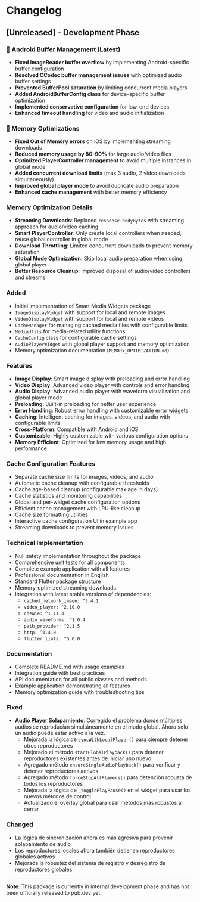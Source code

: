 # Changelog

## [Unreleased] - Development Phase

### 🔧 Android Buffer Management (Latest)
* **Fixed ImageReader buffer overflow** by implementing Android-specific buffer configuration
* **Resolved CCodec buffer management issues** with optimized audio buffer settings
* **Prevented BufferPool saturation** by limiting concurrent media players
* **Added AndroidBufferConfig class** for device-specific buffer optimization
* **Implemented conservative configuration** for low-end devices
* **Enhanced timeout handling** for video and audio initialization

### 🚀 Memory Optimizations
* **Fixed Out of Memory errors** on iOS by implementing streaming downloads
* **Reduced memory usage by 80-90%** for large audio/video files
* **Optimized PlayerController management** to avoid multiple instances in global mode
* **Added concurrent download limits** (max 3 audio, 2 video downloads simultaneously)
* **Improved global player mode** to avoid duplicate audio preparation
* **Enhanced cache management** with better memory efficiency

### Memory Optimization Details
* **Streaming Downloads**: Replaced `response.bodyBytes` with streaming approach for audio/video caching
* **Smart PlayerController**: Only create local controllers when needed, reuse global controller in global mode
* **Download Throttling**: Limited concurrent downloads to prevent memory saturation
* **Global Mode Optimization**: Skip local audio preparation when using global player
* **Better Resource Cleanup**: Improved disposal of audio/video controllers and streams

### Added
* Initial implementation of Smart Media Widgets package
* `ImageDisplayWidget` with support for local and remote images
* `VideoDisplayWidget` with support for local and remote videos
* `CacheManager` for managing cached media files with configurable limits
* `MediaUtils` for media-related utility functions
* `CacheConfig` class for configurable cache settings
* `AudioPlayerWidget` with global player support and memory optimization
* Memory optimization documentation (`MEMORY_OPTIMIZATION.md`)

### Features
* **Image Display**: Smart image display with preloading and error handling
* **Video Display**: Advanced video player with controls and error handling
* **Audio Display**: Advanced audio player with waveform visualization and global player mode
* **Preloading**: Built-in preloading for better user experience
* **Error Handling**: Robust error handling with customizable error widgets
* **Caching**: Intelligent caching for images, videos, and audio with configurable limits
* **Cross-Platform**: Compatible with Android and iOS
* **Customizable**: Highly customizable with various configuration options
* **Memory Efficient**: Optimized for low memory usage and high performance

### Cache Configuration Features
* Separate cache size limits for images, videos, and audio
* Automatic cache cleanup with configurable thresholds
* Cache age-based cleanup (configurable max age in days)
* Cache statistics and monitoring capabilities
* Global and per-widget cache configuration options
* Efficient cache management with LRU-like cleanup
* Cache size formatting utilities
* Interactive cache configuration UI in example app
* Streaming downloads to prevent memory issues

### Technical Implementation
* Null safety implementation throughout the package
* Comprehensive unit tests for all components
* Complete example application with all features
* Professional documentation in English
* Standard Flutter package structure
* Memory-optimized streaming downloads
* Integration with latest stable versions of dependencies:
  - `cached_network_image: ^3.4.1`
  - `video_player: ^2.10.0`
  - `chewie: ^1.11.3`
  - `audio_waveforms: ^1.0.4`
  - `path_provider: ^2.1.5`
  - `http: ^1.4.0`
  - `flutter_lints: ^5.0.0`

### Documentation
* Complete README.md with usage examples
* Integration guide with best practices
* API documentation for all public classes and methods
* Example application demonstrating all features
* Memory optimization guide with troubleshooting tips

### Fixed
- **Audio Player Solapamiento**: Corregido el problema donde múltiples audios se reproducían simultáneamente en el modo global. Ahora solo un audio puede estar activo a la vez.
  - Mejorada la lógica de `syncWithLocalPlayer()` para siempre detener otros reproductores
  - Mejorado el método `startGlobalPlayback()` para detener reproductores existentes antes de iniciar uno nuevo
  - Agregado método `ensureSingleAudioPlayback()` para verificar y detener reproductores activos
  - Agregado método `forceStopAllPlayers()` para detención robusta de todos los reproductores
  - Mejorada la lógica de `_togglePlayPause()` en el widget para usar los nuevos métodos de control
  - Actualizado el overlay global para usar métodos más robustos al cerrar

### Changed
- La lógica de sincronización ahora es más agresiva para prevenir solapamiento de audio
- Los reproductores locales ahora también detienen reproductores globales activos
- Mejorada la robustez del sistema de registro y desregistro de reproductores globales

---

**Note**: This package is currently in internal development phase and has not been officially released to pub.dev yet.

